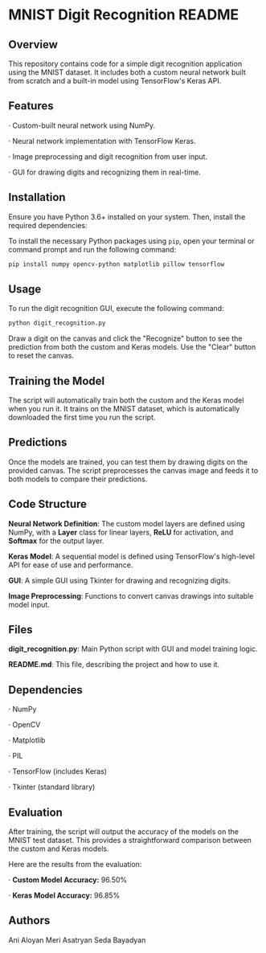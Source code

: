 ﻿# **MNIST Digit Recognition README**
## **Overview**

This repository contains code for a simple digit recognition application using the MNIST dataset. It includes both a custom neural network built from scratch and a built-in model using TensorFlow's Keras API.

## **Features**

· Custom-built neural network using NumPy.

· Neural network implementation with TensorFlow Keras.

· Image preprocessing and digit recognition from user input.

· GUI for drawing digits and recognizing them in real-time.

## **Installation**

Ensure you have Python 3.6+ installed on your system. Then, install the required dependencies:

To install the necessary Python packages using `pip`, open your terminal or command prompt and run the following command:
```bash
pip install numpy opencv-python matplotlib pillow tensorflow
```

## **Usage**

To run the digit recognition GUI, execute the following command:

```bash
python digit_recognition.py
```

Draw a digit on the canvas and click the "Recognize" button to see the prediction from both the custom and Keras models. Use the "Clear" button to reset the canvas.

## **Training the Model**

The script will automatically train both the custom and the Keras model when you run it. It trains on the MNIST dataset, which is automatically downloaded the first time you run the script.

## **Predictions**

Once the models are trained, you can test them by drawing digits on the provided canvas. The script preprocesses the canvas image and feeds it to both models to compare their predictions.

## **Code Structure**

**Neural Network Definition**: The custom model layers are defined using NumPy, with a  **Layer**  class for linear layers,  **ReLU**  for activation, and  **Softmax**  for the output layer.

**Keras Model**: A sequential model is defined using TensorFlow's high-level API for ease of use and performance.

**GUI**: A simple GUI using Tkinter for drawing and recognizing digits.

**Image Preprocessing**: Functions to convert canvas drawings into suitable model input.

## **Files**

**digit_recognition.py**: Main Python script with GUI and model training logic.

**README.md**: This file, describing the project and how to use it.

## **Dependencies**

· NumPy

· OpenCV

· Matplotlib

· PIL

· TensorFlow (includes Keras)

· Tkinter (standard library)

## **Evaluation**

After training, the script will output the accuracy of the models on the MNIST test dataset. This provides a straightforward comparison between the custom and Keras models.

Here are the results from the evaluation:

· **Custom Model Accuracy:** 96.50%

· **Keras Model Accuracy:** 96.85%

## **Authors**
Ani Aloyan
Meri Asatryan
Seda Bayadyan

